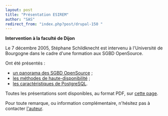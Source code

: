 ```yaml
---
layout: post
title: "Présentation ESIREM"
author: "SAS"
redirect_from: "index.php?post/drupal-150 "
---
```




<p><strong>Intervention à la faculté de Dijon</strong></p>

<p>Le 7 décembre 2005, Stéphane Schildknecht est intervenu à l'Université de Bourgogne dans le cadre d'une formation aux SGBD OpenSource.</p>

<p>Ont été présentés&nbsp;:

</p>

<ul>

<li><a href="http://dbadialog.free.fr/Conferences/ESIREM/bdd_os_1.pdf" target="_blank">un panorama des SGBD OpenSource</a>&nbsp;;</li>

<li><a href="http://dbadialog.free.fr/Conferences/ESIREM/bdd_hd.pdf" target="_blank">les méthodes de haute-disponibilité</a>&nbsp;;</li>

<li><a href="http://dbadialog.free.fr/Conferences/ESIREM/PostgreSQL.pdf" target="_blank">les caractéristiques de PostgreSQL</a>.

</li>

</ul>

<p>

Toutes les présentations sont disponibles, au format PDF, sur <a href="http://dbadialog.free.fr/Conferences/ESIREM" target="_blank">cette page</a>.

</p>

<p>

Pour toute remarque, ou information complémentaire, n'hésitez pas à contacter <a href="mailto:stephane.schildknecht@postgresqlfr.org">l'auteur</a>.

</p>